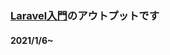 ### [Laravel入門](https://www.amazon.co.jp/PHP%E3%83%95%E3%83%AC%E3%83%BC%E3%83%A0%E3%83%AF%E3%83%BC%E3%82%AFLaravel%E5%85%A5%E9%96%80-%E7%AC%AC2%E7%89%88-%E6%8E%8C%E7%94%B0-%E6%B4%A5%E8%80%B6%E4%B9%83/dp/4798060992/ref=sr_1_1?__mk_ja_JP=%E3%82%AB%E3%82%BF%E3%82%AB%E3%83%8A&dchild=1&keywords=laravel&qid=1609748996&sr=8-1)のアウトプットです
#### 2021/1/6~